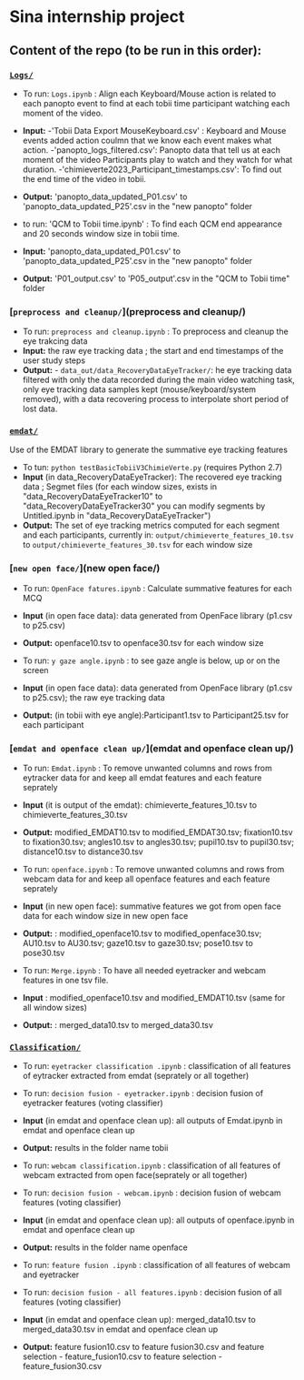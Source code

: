 # Sina internship project

## Content of the repo (to be run in this order):

### [`Logs/`](Logs/)

- To run: `Logs.ipynb` : Align each Keyboard/Mouse action is related to each panopto event to find at each tobii time participant watching each moment of the video.
- **Input:**
  -'Tobii Data Export MouseKeyboard.csv' : Keyboard and Mouse events added action coulmn that we know each event makes what action.
  -'panopto_logs_filtered.csv': Panopto data that tell us at each moment of the video Participants play to watch and they watch for what duration.
  -'chimieverte2023_Participant_timestamps.csv': To find out the end time of the video in tobii.
- **Output:** 'panopto_data_updated_P01.csv' to 'panopto_data_updated_P25'.csv in the "new panopto" folder

- to run: 'QCM to Tobii time.ipynb' : To find each QCM end appearance and 20 seconds window size in tobii time.
- **Input:** 'panopto_data_updated_P01.csv' to 'panopto_data_updated_P25'.csv in the "new panopto" folder
- **Output:** 'P01_output.csv' to 'P05_output'.csv in the "QCM to Tobii time" folder


### [`preprocess and cleanup/`](preprocess and cleanup/)

- To run: `preprocess and cleanup.ipynb` : To preprocess and cleanup the eye trakcing data
- **Input:** the raw eye tracking data ; the start and end timestamps of the user study steps
- **Output:**   - `data_out/data_RecoveryDataEyeTracker/`: he eye tracking data filtered with only the data recorded during the main video watching task, only eye tracking data samples kept (mouse/keyboard/system removed), with a data recovering process to interpolate short period of lost data.

### [`emdat/`](emdat/)
Use of the EMDAT library to generate the summative eye tracking features 
- To tun: `python testBasicTobiiV3ChimieVerte.py` (requires Python 2.7)
- **Input** (in data_RecoveryDataEyeTracker): The recovered eye tracking data ; Segmet files (for each window sizes, exists in "data_RecoveryDataEyeTracker10" to "data_RecoveryDataEyeTracker30" you can modify segments by Untitled.ipynb in "data_RecoveryDataEyeTracker")
- **Output:** The set of eye tracking metrics computed for each segment and each participants, currently in: `output/chimieverte_features_10.tsv` to `output/chimieverte_features_30.tsv` for each window size

### [`new open face/`](new open face/)

- To run: `OpenFace fatures.ipynb` : Calculate summative features for each MCQ 
- **Input** (in open face data): data generated from OpenFace library (p1.csv to p25.csv)
- **Output:** openface10.tsv to openface30.tsv for each window size

- To run: `y gaze angle.ipynb` : to see gaze angle is below, up or on the screen 
- **Input** (in open face data): data generated from OpenFace library (p1.csv to p25.csv); the raw eye tracking data
- **Output:** (in tobii with eye angle):Participant1.tsv to Participant25.tsv for each participant

### [`emdat and openface clean up/`](emdat and openface clean up/)

- To run: `Emdat.ipynb` : To remove unwanted columns and rows from eytracker data for and keep all emdat features and each feature seprately 
- **Input** (it is output of the emdat): chimieverte_features_10.tsv to chimieverte_features_30.tsv
- **Output:** modified_EMDAT10.tsv to modified_EMDAT30.tsv; fixation10.tsv to fixation30.tsv; angles10.tsv to angles30.tsv; pupil10.tsv to pupil30.tsv; distance10.tsv to distance30.tsv

- To run: `openface.ipynb` : To remove unwanted columns and rows from webcam data for and keep all openface features and each feature seprately
- **Input** (in new open face): summative features we got from open face data for each window size in new open face
- **Output:** : modified_openface10.tsv to modified_openface30.tsv; AU10.tsv to AU30.tsv; gaze10.tsv to gaze30.tsv; pose10.tsv to pose30.tsv

- To run: `Merge.ipynb` : To have all needed eyetracker and webcam features in one tsv file.
- **Input** : modified_openface10.tsv and modified_EMDAT10.tsv (same for all window sizes)
- **Output:** : merged_data10.tsv to merged_data30.tsv

### [`Classification/`](Classification/)

- To run: `eyetracker classification .ipynb` : classification of all features of eytracker extracted from emdat (seprately or all together) 
- To run: `decision fusion - eyetracker.ipynb` : decision fusion of eyetracker features (voting classifier)
- **Input** (in emdat and openface clean up): all outputs of Emdat.ipynb in emdat and openface clean up
- **Output:** results in the folder name tobii

- To run: `webcam classification.ipynb` : classification of all features of webcam extracted from open face(seprately or all together) 
- To run: `decision fusion - webcam.ipynb` : decision fusion of webcam features (voting classifier)
- **Input** (in emdat and openface clean up): all outputs of openface.ipynb in emdat and openface clean up
- **Output:** results in the folder name openface

- To run: `feature fusion .ipynb` : classification of all features of webcam and eyetracker
- To run: `decision fusion - all features.ipynb` : decision fusion of all features (voting classifier)
- **Input** (in emdat and openface clean up): merged_data10.tsv to merged_data30.tsv in emdat and openface clean up
- **Output:** feature fusion10.csv to feature fusion30.csv and feature selection - feature_fusion10.csv to feature selection - feature_fusion30.csv